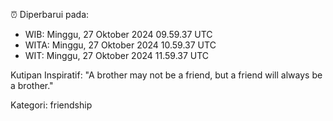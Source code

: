 ⏰ Diperbarui pada:
- WIB: Minggu, 27 Oktober 2024 09.59.37 UTC
- WITA: Minggu, 27 Oktober 2024 10.59.37 UTC
- WIT: Minggu, 27 Oktober 2024 11.59.37 UTC

Kutipan Inspiratif:
"A brother may not be a friend, but a friend will always be a brother."


Kategori: friendship

